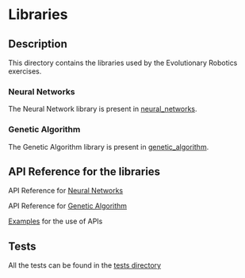 # Libraries

## Description
This directory contains the libraries used by the Evolutionary Robotics exercises.

### Neural Networks
The Neural Network library is present in [neural_networks](./neural_networks).

### Genetic Algorithm
The Genetic Algorithm library is present in [genetic_algorithm](./genetic_algorithm).

## API Reference for the libraries

API Reference for [Neural Networks](./neural_networks/README.md)

API Reference for [Genetic Algorithm](./genetic_algorithm/README.md)

[Examples](./examples) for the use of APIs


## Tests

All the tests can be found in the [tests directory](./tests)
